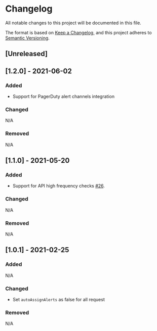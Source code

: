 # Changelog
All notable changes to this project will be documented in this file.

The format is based on [Keep a Changelog](https://keepachangelog.com/en/1.0.0/),
and this project adheres to [Semantic Versioning](https://semver.org/spec/v2.0.0.html).

## [Unreleased]

## [1.2.0] - 2021-06-02
### Added
- Support for PagerDuty alert channels integration

### Changed
N/A

### Removed
N/A

## [1.1.0] - 2021-05-20
### Added
- Support for API high frequency checks [#26](https://github.com/checkly/checkly-go-sdk/issues/26).

### Changed
N/A

### Removed
N/A

## [1.0.1] - 2021-02-25
### Added
N/A

### Changed
- Set `autoAssignAlerts` as false for all request

### Removed
N/A
